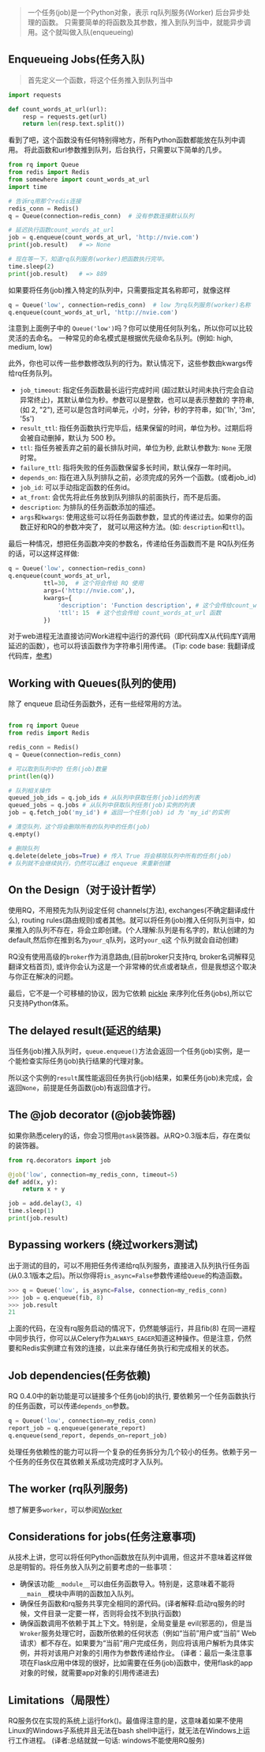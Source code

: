 
> 一个任务(job)是一个Python对象，表示 rq队列服务(Worker) 后台异步处理的函数。
只需要简单的将函数及其参数，推入到队列当中，就能异步调用。这个就叫做入队(enqueueing)

## Enqueueing Jobs(任务入队)

> 首先定义一个函数，将这个任务推入到队列当中
```python
import requests

def count_words_at_url(url):
    resp = requests.get(url)
    return len(resp.text.split())
```
看到了吧，这个函数没有任何特别得地方，所有Python函数都能放在队列中调用。
将此函数和url参数推到队列，后台执行，只需要以下简单的几步。

```python
from rq import Queue
from redis import Redis
from somewhere import count_words_at_url
import time

# 告诉rq用那个redis连接
redis_conn = Redis()
q = Queue(connection=redis_conn)  # 没有参数连接默认队列

# 延迟执行函数count_words_at_url
job = q.enqueue(count_words_at_url, 'http://nvie.com')
print(job.result)   # => None

# 现在等一下，知道rq队列服务(worker)把函数执行完毕。
time.sleep(2)
print(job.result)   # => 889

```
如果要将任务(job)推入特定的队列中，只需要指定其名称即可，就像这样
```python
q = Queue('low', connection=redis_conn)  # low 为rq队列服务(worker)名称
q.enqueue(count_words_at_url, 'http://nvie.com')
```
注意到上面例子中的 `Queue('low')`吗？你可以使用任何队列名，所以你可以比较灵活的去命名。
一种常见的命名模式是根据优先级命名队列。(例如: high, medium, low)

此外，你也可以传一些参数修改队列的行为。默认情况下，这些参数由kwargs传给rq任务队列。

- `job_timeout`: 指定任务函数最长运行完成时间 (超过默认时间未执行完会自动异常终止)，其默认单位为秒。参数可以是整数，也可以是表示整数的
字符串,(如 2, "2"), 还可以是包含时间单元，小时，分钟，秒的字符串，如('1h', '3m', '5s')
- `result_ttl`: 指任务函数执行完毕后，结果保留的时间，单位为秒。过期后将会被自动删掉，默认为 500 秒。
- `ttl`: 指任务被丢弃之前的最长排队时间，单位为秒, 此默认参数为: `None` 无限时常。
- `failure_ttl`: 指将失败的任务函数保留多长时间，默认保存一年时间。
- `depends_on`: 指在进入队列排队之前，必须完成的另外一个函数。(或者job_id)
- `job_id`: 可以手动指定函数的任务id。
- `at_front`: 会优先将此任务放到队列排队的前面执行，而不是后面。
- `description`: 为排队的任务函数添加的描述。
- `args`和`kwargs`: 使用这些可以将任务函数参数，显式的传递过去。如果你的函数正好和RQ的参数冲突了，
就可以用这种方法。(如: `description`和`ttl`)。

最后一种情况，想把任务函数冲突的参数名，传递给任务函数而不是 RQ队列任务的话，可以这样这样做:

```python
q = Queue('low', connection=redis_conn)
q.enqueue(count_words_at_url,
          ttl=30,  # 这个将会传给 RQ 使用
          args=('http://nvie.com',),
          kwargs={
              'description': 'Function description', # 这个会传给count_words_at_url函数
              'ttl': 15  # 这个也会传给 count_words_at_url 函数
          })
```

对于web进程无法直接访问Work进程中运行的源代码（即代码库X从代码库Y调用延迟的函数），也可以将该函数作为字符串引用传递。
(Tip: code base: 我翻译成代码库，[参考](https://blog.csdn.net/u012814856/article/details/89669857))


## Working with Queues(队列的使用)
除了 enqueue 启动任务函数外，还有一些经常用的方法。
```python

from rq import Queue
from redis import Redis

redis_conn = Redis()
q = Queue(connection=redis_conn)

# 可以取到队列中的 任务(job)数量
print(len(q))

# 队列相关操作
queued_job_ids = q.job_ids # 从队列中获取任务(job)id的列表
queued_jobs = q.jobs # 从队列中获取队列任务(job)实例的列表
job = q.fetch_job('my_id') # 返回一个任务(job) id 为 'my_id'的实例

# 清空队列，这个将会删除所有的队列中的任务(job)
q.empty()

# 删除队列
q.delete(delete_jobs=True) # 传入 True 将会移除队列中所有的任务(job)
# 队列就不会继续执行，仍然可以通过 enqueue 来重新创建

``` 

## On the Design（对于设计哲学）
使用RQ，不用预先为队列设定任何 channels(方法), exchanges(不确定翻译成什么),  routing rules(路由规则)或者其他。就可以将任务(job)推入任何队列当中，如果推入的队列不存在，将会立即创建。(个人理解:队列是有名字的，默认创建的为default,然后你在推到名为`your_q`队列，这时`your_q`这
个队列就会自动创建)

RQ没有使用高级的`broker`作为消息路由,(目前broker只支持rq, broker名词解释见翻译文档首页), 或许你会认为这是一个非常棒的优点或者缺点，但是我想这个取决与你正在解决的问题。

最后，它不是一个可移植的协议，因为它依赖 [pickle](https://docs.python.org/3/library/pickle.html) 来序列化任务(jobs),所以它只支持Python体系。

## The delayed result(延迟的结果)
当任务(job)推入队列时，`queue.enqueue()`方法会返回一个任务(job)实例，是一个能检查实际任务(job)执行结果的代理对象。

所以这个实例的`result`属性能返回任务执行(job)结果，如果任务(job)未完成，会返回`None`，前提是任务函数(job)有返回值才行。


## The @job decorator (@job装饰器)
如果你熟悉celery的话，你会习惯用`@task`装饰器。从RQ>0.3版本后，存在类似的装饰器。
```python
from rq.decorators import job

@job('low', connection=my_redis_conn, timeout=5)
def add(x, y):
    return x + y

job = add.delay(3, 4)
time.sleep(1)
print(job.result)
```

## Bypassing workers (绕过workers测试)
出于测试的目的，可以不用把任务传递给rq队列服务，直接进入队列执行任务函(从0.3.1版本之后)。所以你得将`is_async=False`参数传递给`Queue`的构造函数。
```python
>>> q = Queue('low', is_async=False, connection=my_redis_conn)
>>> job = q.enqueue(fib, 8)
>>> job.result
21
```
上面的代码，在没有rq服务启动的情况下，仍然能够运行，并且fib(8) 在同一进程中同步执行，你可以从Celery作为`ALWAYS_EAGER`知道这种操作。但是注意，仍然要和Redis实例建立有效的连接，以此来存储任务执行和完成相关的状态。

## Job dependencies(任务依赖)
RQ 0.4.0中的新功能是可以链接多个任务(job)的执行, 要依赖另一个任务函数执行的任务函数，可以传递`depends_on`参数。
```python
q = Queue('low', connection=my_redis_conn)
report_job = q.enqueue(generate_report)
q.enqueue(send_report, depends_on=report_job)
```
处理任务依赖性的能力可以将一个复杂的任务拆分为几个较小的任务。依赖于另一个任务的任务仅在其依赖关系成功完成时才入队列。

## The worker (rq队列服务)
想了解更多`worker`，可以参阅[Worker](zh-cn/worker.md)


## Considerations for jobs(任务注意事项)
从技术上讲，您可以将任何Python函数放在队列中调用，但这并不意味着这样做总是明智的。将任务放入队列之前要考虑的一些事项：
- 确保该功能`__module__`可以由任务函数导入。特别是，这意味着不能将`__main__`模块中声明的函数加入队列。
- 确保任务函数和rq服务共享完全相同的源代码。(译者解释:启动rq服务的时候，文件目录一定要一样，否则将会找不到执行函数)
- 确保函数调用不依赖于其上下文。特别是，全局变量是 evil(邪恶的)，但是当`Wroker`服务处理它时，函数所依赖的任何状态（例如“当前”用户或“当前” Web请求）都不存在。如果要为“当前”用户完成任务，则应将该用户解析为具体实例，并将对该用户对象的引用作为参数传递给作业。
(译者：最后一条注意事项在Flask应用中体现的很好，比如需要在任务(job)函数中，使用flask的app对象的时候，就需要app对象的引用传递进去)

## Limitations（局限性）
RQ服务仅在实现的系统上运行fork()。最值得注意的是，这意味着如果不使用Linux的Windows子系统并且无法在bash shell中运行，就无法在Windows上运行工作进程。
(译者:总结就就一句话: windows不能使用RQ服务)